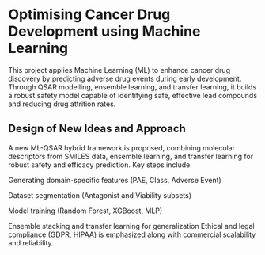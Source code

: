 # Optimising Cancer Drug Development using Machine Learning
This project applies Machine Learning (ML) to enhance cancer drug discovery by predicting adverse drug events during early development. Through QSAR modelling, ensemble learning, and transfer learning, it builds a robust safety model capable of identifying safe, effective lead compounds and reducing drug attrition rates.
## Design of New Ideas and Approach
A new ML-QSAR hybrid framework is proposed, combining molecular descriptors from SMILES data, ensemble learning, and transfer learning for robust safety and efficacy prediction.
Key steps include:

Generating domain-specific features (PAE, Class, Adverse Event)

Dataset segmentation (Antagonist and Viability subsets)

Model training (Random Forest, XGBoost, MLP)

Ensemble stacking and transfer learning for generalization
Ethical and legal compliance (GDPR, HIPAA) is emphasized along with commercial scalability and reliability.
